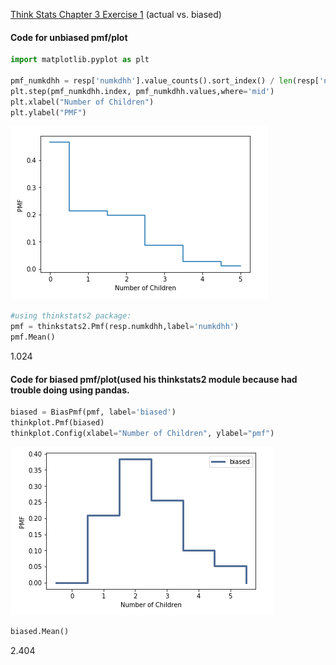 [Think Stats Chapter 3 Exercise 1](http://greenteapress.com/thinkstats2/html/thinkstats2004.html#toc31) (actual vs. biased)

#### Code for unbiased pmf/plot
```python
import matplotlib.pyplot as plt

pmf_numkdhh = resp['numkdhh'].value_counts().sort_index() / len(resp['numkdhh'])
plt.step(pmf_numkdhh.index, pmf_numkdhh.values,where='mid')
plt.xlabel("Number of Children")
plt.ylabel("PMF")
```
![Unbiased Plot](Unbiased_PDF.png)

```python
#using thinkstats2 package:
pmf = thinkstats2.Pmf(resp.numkdhh,label='numkdhh')
pmf.Mean()
```
1.024

#### Code for biased pmf/plot(used his thinkstats2 module because had trouble doing using pandas. 

```python
biased = BiasPmf(pmf, label='biased')
thinkplot.Pmf(biased)
thinkplot.Config(xlabel="Number of Children", ylabel="pmf")
```
![Biased Plot](Biased_PDF.png)
```python
biased.Mean()
```
2.404
